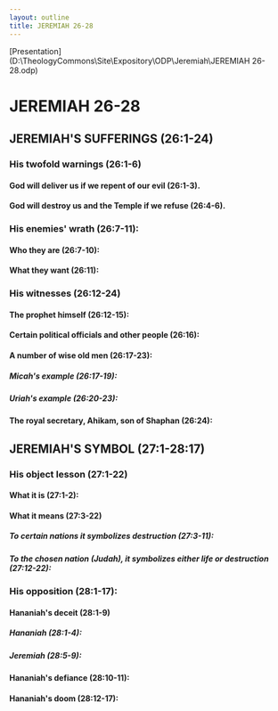 ```yaml
---
layout: outline
title: JEREMIAH 26-28
---
```

[Presentation](D:\TheologyCommons\Site\Expository\ODP\Jeremiah\JEREMIAH 26-28.odp)
# JEREMIAH 26-28 
## JEREMIAH\'S SUFFERINGS (26:1-24) 
###  His twofold warnings (26:1-6) 
####  God will deliver us if we repent of our evil (26:1-3). 
####  God will destroy us and the Temple if we refuse (26:4-6). 
###  His enemies\' wrath (26:7-11): 
####  Who they are (26:7-10): 
####  What they want (26:11): 
###  His witnesses (26:12-24) 
####  The prophet himself (26:12-15): 
####  Certain political officials and other people (26:16): 
####  A number of wise old men (26:17-23): 
#####  Micah\'s example (26:17-19): 
#####  Uriah\'s example (26:20-23): 
####  The royal secretary, Ahikam, son of Shaphan (26:24): 
## JEREMIAH\'S SYMBOL (27:1-28:17) 
###  His object lesson (27:1-22) 
####  What it is (27:1-2): 
####  What it means (27:3-22) 
#####  To certain nations it symbolizes destruction (27:3-11): 
#####  To the chosen nation (Judah), it symbolizes either life or destruction (27:12-22): 
###  His opposition (28:1-17): 
####  Hananiah\'s deceit (28:1-9) 
#####  Hananiah (28:1-4): 
#####  Jeremiah (28:5-9): 
####  Hananiah\'s defiance (28:10-11): 
####  Hananiah\'s doom (28:12-17): 
